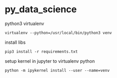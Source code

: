 # py_data_science

python3 virtualenv

	virtualenv --python=/usr/local/bin/python3 venv

install libs

	pip3 install -r requirements.txt

setup kernel in jupyter to virtualenv python

	python -m ipykernel install --user --name=venv
